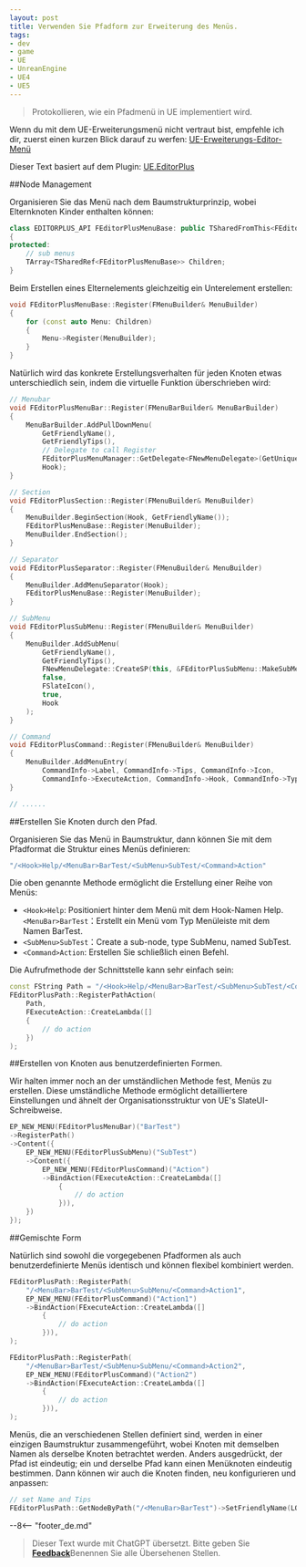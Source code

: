 ```yaml
---
layout: post
title: Verwenden Sie Pfadform zur Erweiterung des Menüs.
tags:
- dev
- game
- UE
- UnreanEngine
- UE4
- UE5
---
```


<meta property="og:title" content="UE 使用路径形式扩展菜单" />

> Protokollieren, wie ein Pfadmenü in UE implementiert wird. 

Wenn du mit dem UE-Erweiterungsmenü nicht vertraut bist, empfehle ich dir, zuerst einen kurzen Blick darauf zu werfen: [UE-Erweiterungs-Editor-Menü](ue-扩展编辑器菜单.md)

Dieser Text basiert auf dem Plugin: [UE.EditorPlus](https://github.com/disenone/UE.EditorPlus)

##Node Management

Organisieren Sie das Menü nach dem Baumstrukturprinzip, wobei Elternknoten Kinder enthalten können:

```cpp
class EDITORPLUS_API FEditorPlusMenuBase: public TSharedFromThis<FEditorPlusMenuBase>
{
protected:
	// sub menus
	TArray<TSharedRef<FEditorPlusMenuBase>> Children;
}
```

Beim Erstellen eines Elternelements gleichzeitig ein Unterelement erstellen:

```cpp
void FEditorPlusMenuBase::Register(FMenuBuilder& MenuBuilder)
{
	for (const auto Menu: Children)
	{
		Menu->Register(MenuBuilder);
	}
}
```

Natürlich wird das konkrete Erstellungsverhalten für jeden Knoten etwas unterschiedlich sein, indem die virtuelle Funktion überschrieben wird:

```cpp
// Menubar
void FEditorPlusMenuBar::Register(FMenuBarBuilder& MenuBarBuilder)
{
	MenuBarBuilder.AddPullDownMenu(
		GetFriendlyName(),
		GetFriendlyTips(),
        // Delegate to call Register
		FEditorPlusMenuManager::GetDelegate<FNewMenuDelegate>(GetUniqueId()),       
		Hook);
}

// Section
void FEditorPlusSection::Register(FMenuBuilder& MenuBuilder)
{
	MenuBuilder.BeginSection(Hook, GetFriendlyName());
	FEditorPlusMenuBase::Register(MenuBuilder);
	MenuBuilder.EndSection();
}

// Separator
void FEditorPlusSeparator::Register(FMenuBuilder& MenuBuilder)
{
	MenuBuilder.AddMenuSeparator(Hook);
	FEditorPlusMenuBase::Register(MenuBuilder);
}

// SubMenu
void FEditorPlusSubMenu::Register(FMenuBuilder& MenuBuilder)
{
	MenuBuilder.AddSubMenu(
		GetFriendlyName(),
		GetFriendlyTips(),
		FNewMenuDelegate::CreateSP(this, &FEditorPlusSubMenu::MakeSubMenu),
		false,
		FSlateIcon(),
		true,
		Hook
	);
}

// Command
void FEditorPlusCommand::Register(FMenuBuilder& MenuBuilder)
{
    MenuBuilder.AddMenuEntry(
        CommandInfo->Label, CommandInfo->Tips, CommandInfo->Icon,
        CommandInfo->ExecuteAction, CommandInfo->Hook, CommandInfo->Type);
}

// ......
```

##Erstellen Sie Knoten durch den Pfad.

Organisieren Sie das Menü in Baumstruktur, dann können Sie mit dem Pfadformat die Struktur eines Menüs definieren:

```cpp
"/<Hook>Help/<MenuBar>BarTest/<SubMenu>SubTest/<Command>Action"
```

Die oben genannte Methode ermöglicht die Erstellung einer Reihe von Menüs:

- `<Hook>Help`: Positioniert hinter dem Menü mit dem Hook-Namen Help.
`<MenuBar>BarTest`：Erstellt ein Menü vom Typ Menüleiste mit dem Namen BarTest.
- `<SubMenu>SubTest`：Create a sub-node, type SubMenu, named SubTest.
- `<Command>Action`: Erstellen Sie schließlich einen Befehl.

Die Aufrufmethode der Schnittstelle kann sehr einfach sein:

```cpp
const FString Path = "/<Hook>Help/<MenuBar>BarTest/<SubMenu>SubTest/<Command>Action";
FEditorPlusPath::RegisterPathAction(
	Path, 
    FExecuteAction::CreateLambda([]
    {
        // do action
    })
);
```

##Erstellen von Knoten aus benutzerdefinierten Formen.

Wir halten immer noch an der umständlichen Methode fest, Menüs zu erstellen. Diese umständliche Methode ermöglicht detailliertere Einstellungen und ähnelt der Organisationsstruktur von UE's SlateUI-Schreibweise.

```cpp
EP_NEW_MENU(FEditorPlusMenuBar)("BarTest")
->RegisterPath()
->Content({
    EP_NEW_MENU(FEditorPlusSubMenu)("SubTest")
    ->Content({
        EP_NEW_MENU(FEditorPlusCommand)("Action")
        ->BindAction(FExecuteAction::CreateLambda([]
            {
                // do action
            })),
    })
});
```

##Gemischte Form

Natürlich sind sowohl die vorgegebenen Pfadformen als auch benutzerdefinierte Menüs identisch und können flexibel kombiniert werden.

```cpp
FEditorPlusPath::RegisterPath(
    "/<MenuBar>BarTest/<SubMenu>SubMenu/<Command>Action1", 
    EP_NEW_MENU(FEditorPlusCommand)("Action1")
    ->BindAction(FExecuteAction::CreateLambda([]
        {
            // do action
        })),
);

FEditorPlusPath::RegisterPath(
    "/<MenuBar>BarTest/<SubMenu>SubMenu/<Command>Action2", 
    EP_NEW_MENU(FEditorPlusCommand)("Action2")
    ->BindAction(FExecuteAction::CreateLambda([]
        {
            // do action
        })),
);
```

Menüs, die an verschiedenen Stellen definiert sind, werden in einer einzigen Baumstruktur zusammengeführt, wobei Knoten mit demselben Namen als derselbe Knoten betrachtet werden. Anders ausgedrückt, der Pfad ist eindeutig; ein und derselbe Pfad kann einen Menüknoten eindeutig bestimmen.
Dann können wir auch die Knoten finden, neu konfigurieren und anpassen:

```cpp
// set Name and Tips
FEditorPlusPath::GetNodeByPath("/<MenuBar>BarTest")->SetFriendlyName(LOCTEXT("MenuTest", "MenuTest"))->SetFriendlyTips(LOCTEXT("MenuTestTips", "MenuTestTips"));
```


--8<-- "footer_de.md"


> Dieser Text wurde mit ChatGPT übersetzt. Bitte geben Sie [**Feedback**](https://github.com/disenone/wiki_blog/issues/new)Benennen Sie alle Übersehenen Stellen. 
